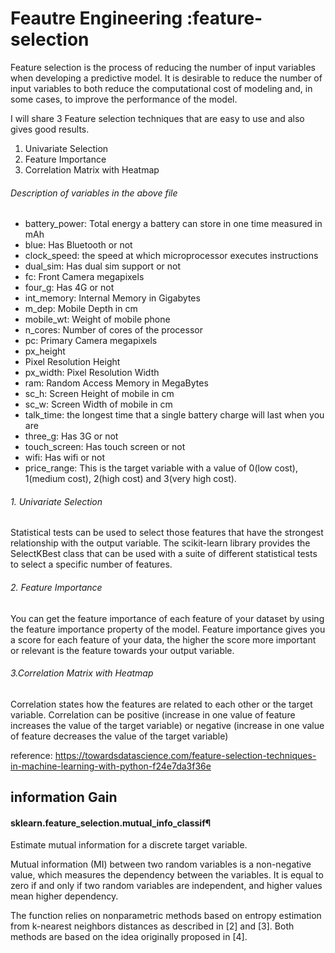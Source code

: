 # Feautre Engineering :feature-selection
Feature selection is the process of reducing the number of input variables when developing a predictive model.
It is desirable to reduce the number of input variables to both reduce the computational cost of modeling and, in some cases, to improve the performance of the model.


I will share 3 Feature selection techniques that are easy to use and also gives good results.
  1. Univariate Selection
  2. Feature Importance
  3. Correlation Matrix with Heatmap
  


###### Description of variables in the above file
- battery_power: Total energy a battery can store in one time measured in mAh
- blue: Has Bluetooth or not
- clock_speed: the speed at which microprocessor executes instructions
- dual_sim: Has dual sim support or not
- fc: Front Camera megapixels
- four_g: Has 4G or not
- int_memory: Internal Memory in Gigabytes
- m_dep: Mobile Depth in cm
- mobile_wt: Weight of mobile phone
- n_cores: Number of cores of the processor
- pc: Primary Camera megapixels
- px_height
- Pixel Resolution Height
- px_width: Pixel Resolution Width
- ram: Random Access Memory in MegaBytes
- sc_h: Screen Height of mobile in cm
- sc_w: Screen Width of mobile in cm
- talk_time: the longest time that a single battery charge will last when you are
- three_g: Has 3G or not
- touch_screen: Has touch screen or not
- wifi: Has wifi or not
- price_range: This is the target variable with a value of 0(low cost), 1(medium cost), 2(high cost) and 3(very high cost).



###### 1. Univariate Selection
Statistical tests can be used to select those features that have the strongest relationship with the output variable.
The scikit-learn library provides the SelectKBest class that can be used with a suite of different statistical tests to select a specific number of features.



###### 2. Feature Importance
You can get the feature importance of each feature of your dataset by using the feature importance property of the model.
Feature importance gives you a score for each feature of your data, the higher the score more important or relevant is the feature towards your output variable.


###### 3.Correlation Matrix with Heatmap
Correlation states how the features are related to each other or the target variable.
Correlation can be positive (increase in one value of feature increases the value of the target variable) or negative (increase in one value of feature decreases the value of the target variable)

reference:
https://towardsdatascience.com/feature-selection-techniques-in-machine-learning-with-python-f24e7da3f36e

## information Gain
#### sklearn.feature_selection.mutual_info_classif¶

Estimate mutual information for a discrete target variable.

Mutual information (MI)  between two random variables is a non-negative value, which measures the dependency between the variables. It is equal to zero if and only if two random variables are independent, and higher values mean higher dependency.

The function relies on nonparametric methods based on entropy estimation from k-nearest neighbors distances as described in [2] and [3]. Both methods are based on the idea originally proposed in [4].
